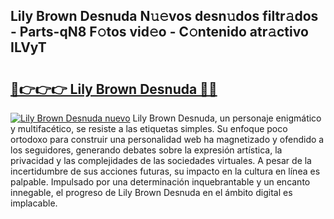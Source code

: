 ## Lily Brown Desnuda N𝚞𝚎vos desn𝚞dos filtr𝚊dos - Parts-qN8 F𝚘tos vid𝚎o - C𝚘ntenido atr𝚊ctivo ILVyT

# <h2><a href="http://mb94ykj.tromn.icu/?c=Lily+Brown+Desnuda">🔗👉👉👉 Lily Brown Desnuda 🔗🔗</a></h2>

[![Lily Brown Desnuda nuevo](https://i.imgur.com/pEAQMta.gif)](http://mb94ykj.tromn.icu/?c=Lily+Brown+Desnuda)
Lily Brown Desnuda, un personaje enigmático y multifacético, se resiste a las etiquetas simples. Su enfoque poco ortodoxo para construir una personalidad web ha magnetizado y ofendido a los seguidores, generando debates sobre la expresión artística, la privacidad y las complejidades de las sociedades virtuales. A pesar de la incertidumbre de sus acciones futuras, su impacto en la cultura en línea es palpable. Impulsado por una determinación inquebrantable y un encanto innegable, el progreso de Lily Brown Desnuda en el ámbito digital es implacable.
